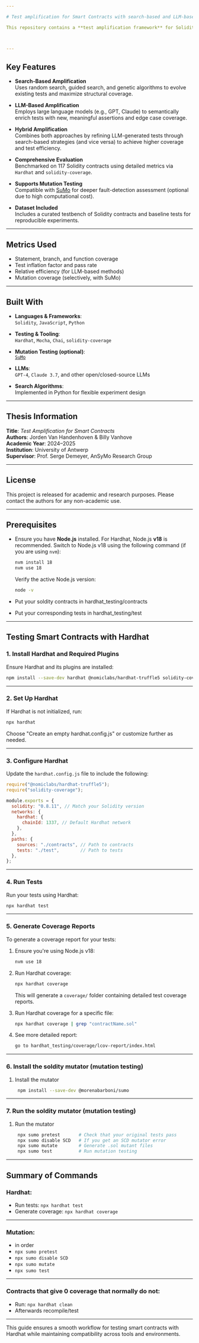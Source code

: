 ```yaml
---

# Test amplification for Smart Contracts with search-based and LLM-based methods

This repository contains a **test amplification framework** for Solidity smart contracts, integrating both **Search-Based** and **LLM-Based** methods. Developed as part of a master’s thesis project, it explores automated strategies to improve smart contract test suites through advanced code analysis and generation techniques.



---
```


## Key Features

- **Search-Based Amplification**  
  Uses random search, guided search, and genetic algorithms to evolve existing tests and maximize structural coverage.

- **LLM-Based Amplification**  
  Employs large language models (e.g., GPT, Claude) to semantically enrich tests with new, meaningful assertions and edge case coverage.

- **Hybrid Amplification**  
  Combines both approaches by refining LLM-generated tests through search-based strategies (and vice versa) to achieve higher coverage and test efficiency.

- **Comprehensive Evaluation**  
  Benchmarked on 117 Solidity contracts using detailed metrics via `Hardhat` and `solidity-coverage`.

- **Supports Mutation Testing**  
  Compatible with [SuMo](https://github.com/SoftWareEvolution/solidity-mutation-testing) for deeper fault-detection assessment (optional due to high computational cost).

- **Dataset Included**  
  Includes a curated testbench of Solidity contracts and baseline tests for reproducible experiments.

---

## Metrics Used

- Statement, branch, and function coverage
- Test inflation factor and pass rate
- Relative efficiency (for LLM-based methods)
- Mutation coverage (selectively, with SuMo)

---

## Built With

- **Languages & Frameworks**:  
  `Solidity`, `JavaScript`, `Python`

- **Testing & Tooling**:  
  `Hardhat`, `Mocha`, `Chai`, `solidity-coverage`

- **Mutation Testing (optional)**:  
  [`SuMo`](https://github.com/SoftWareEvolution/solidity-mutation-testing)

- **LLMs**:  
  `GPT-4`, `Claude 3.7`, and other open/closed-source LLMs

- **Search Algorithms**:  
  Implemented in Python for flexible experiment design

---

## Thesis Information

**Title**: *Test Amplification for Smart Contracts*  
**Authors**: Jorden Van Handenhoven & Billy Vanhove  
**Academic Year**: 2024–2025  
**Institution**: University of Antwerp  
**Supervisor**: Prof. Serge Demeyer, AnSyMo Research Group

---

## License

This project is released for academic and research purposes. Please contact the authors for any non-academic use.

---

## Prerequisites

- Ensure you have **Node.js** installed. For Hardhat, Node.js **v18** is recommended. Switch to Node.js v18 using the following command (if you are using `nvm`):

   ```bash
   nvm install 18
   nvm use 18
   ```

   Verify the active Node.js version:
   ```bash
   node -v
   ```
- Put your soldity contracts in hardhat_testing/contracts
- Put your corresponding tests in hardhat_testing/test

---

## Testing Smart Contracts with Hardhat

### 1. Install Hardhat and Required Plugins
Ensure Hardhat and its plugins are installed:
```bash
npm install --save-dev hardhat @nomiclabs/hardhat-truffle5 solidity-coverage
```

---

### 2. Set Up Hardhat
If Hardhat is not initialized, run:
```bash
npx hardhat
```
Choose "Create an empty hardhat.config.js" or customize further as needed.

---

### 3. Configure Hardhat
Update the `hardhat.config.js` file to include the following:
```javascript
require("@nomiclabs/hardhat-truffle5");
require("solidity-coverage");

module.exports = {
  solidity: "0.8.11", // Match your Solidity version
  networks: {
    hardhat: {
      chainId: 1337, // Default Hardhat network
    },
  },
  paths: {
    sources: "./contracts", // Path to contracts
    tests: "./test",        // Path to tests
  },
};
```

---

### 4. Run Tests
Run your tests using Hardhat:
```bash
npx hardhat test
```

---

### 5. Generate Coverage Reports
To generate a coverage report for your tests:
1. Ensure you're using Node.js v18:
   ```bash
   nvm use 18
   ```
2. Run Hardhat coverage:
   ```bash
   npx hardhat coverage
   ```

   This will generate a `coverage/` folder containing detailed test coverage reports.


3. Run Hardhat coverage for a specific file:
   ```bash
   npx hardhat coverage | grep "contractName.sol"
   ```

4. See more detailed report:
   ```bash
   go to hardhat_testing/coverage/lcov-report/index.html
   ```


---

### 6. Install the soldity mutator (mutation testing)

1. Install the mutator
   ```bash
    npm install --save-dev @morenabarboni/sumo
   ```
  
---

### 7. Run the soldity mutator (mutation testing)

1. Run the mutator
   ```bash
    npx sumo pretest       # Check that your original tests pass
    npx sumo disable SCD   # If you get an SCD mutator error
    npx sumo mutate        # Generate .sol mutant files
    npx sumo test          # Run mutation testing

   ```

---

## Summary of Commands

### Hardhat:
- Run tests: `npx hardhat test`
- Generate coverage: `npx hardhat coverage`

---

### Mutation:
- in order 
- `npx sumo pretest`
- `npx sumo disable SCD`
- `npx sumo mutate`
- `npx sumo test`
---

### Contracts that give 0 coverage that normally do not:
- Run: `npx hardhat clean`
- Afterwards recompile/test

---

This guide ensures a smooth workflow for testing smart contracts with Hardhat while maintaining compatibility across tools and environments.
